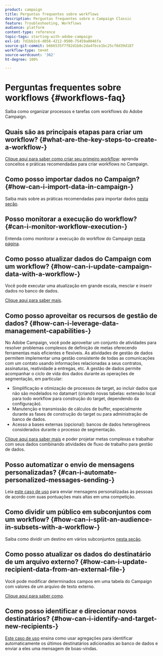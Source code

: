 ```yaml
---
product: campaign
title: Perguntas frequentes sobre workflows
description: Perguntas frequentes sobre o Campaign Classic
feature: Troubleshooting, Workflows
audience: platform
content-type: reference
topic-tags: starting-with-adobe-campaign
exl-id: 7d1bb3c6-d056-4212-9500-75459a0046fa
source-git-commit: b666535f7f82d1b8c2da4fbce1bc25cf8d39d187
workflow-type: tm+mt
source-wordcount: '362'
ht-degree: 100%

---
```


# Perguntas frequentes sobre workflows {#workflows-faq}



Saiba como organizar processos e tarefas com workflows do Adobe Campaign.

## Quais são as principais etapas para criar um workflow? {#what-are-the-key-steps-to-create-a-workflow-}

[Clique aqui para saber como criar seu primeiro workflow](../../workflow/using/building-a-workflow.md): aprenda conceitos e práticas recomendadas para criar workflows no Campaign.

## Como posso importar dados no Campaign? {#how-can-i-import-data-in-campaign-}

Saiba mais sobre as práticas recomendadas para importar dados [nesta seção](../../platform/using/import-export-best-practices.md).

## Posso monitorar a execução do workflow? {#can-i-monitor-workflow-execution-}

Entenda como monitorar a execução do workflow do Campaign [nesta página](../../workflow/using/starting-a-workflow.md).

## Como posso atualizar dados do Campaign com um workflow? {#how-can-i-update-campaign-data-with-a-workflow-}

Você pode executar uma atualização em grande escala, mesclar e inserir dados no banco de dados.

[Clique aqui para saber mais](../../workflow/using/update-data.md).

## Como posso aproveitar os recursos de gestão de dados? {#how-can-i-leverage-data-management-capabilities-}

No Adobe Campaign, você pode aproveitar um conjunto de atividades para resolver problemas complexos de definição de metas oferecendo ferramentas mais eficientes e flexíveis. As atividades de gestão de dados permitem implementar uma gestão consistente de todas as comunicações com um contato usando informações relacionadas a seus contratos, assinaturas, reatividade a entregas, etc. A gestão de dados permite acompanhar o ciclo de vida dos dados durante as operações de segmentação, em particular:

* Simplificação e otimização de processos de target, ao incluir dados que não são modelados no datamart (criando novas tabelas: extensão local para todo workflow para construção do target, dependendo da configuração).
* Manutenção e transmissão de cálculos de buffer, especialmente durante as fases de construção do target ou para administração de banco de dados.
* Acesso a bases externas (opcional): bancos de dados heterogêneos considerados durante o processo de segmentação.

[Clique aqui para saber mais](../../workflow/using/targeting-data.md#data-management) e poder projetar metas complexas e trabalhar com seus dados combinando atividades de fluxo de trabalho para gestão de dados.

## Posso automatizar o envio de mensagens personalizadas? {#can-i-automate-personalized-messages-sending-}

Leia [este caso de uso](../../workflow/using/enriching-data.md) para enviar mensagens personalizadas às pessoas de acordo com suas pontuações mais altas em uma competição.

## Como dividir um público em subconjuntos com um workflow? {#how-can-i-split-an-audience-in-subsets-with-a-workflow-}

Saiba como dividir um destino em vários subconjuntos [nesta seção](../../workflow/using/split.md).

## Como posso atualizar os dados do destinatário de um arquivo externo? {#how-can-i-update-recipient-data-from-an-external-file-}

Você pode modificar determinados campos em uma tabela do Campaign com valores de um arquivo de texto externo.

[Clique aqui para saber como](../../platform/using/import-operations-samples.md#example--enrich-the-values-with-those-of-an-external-file).

## Como posso identificar e direcionar novos destinatários? {#how-can-i-identify-and-target-new-recipients-}

[Este caso de uso](../../workflow/using/using-aggregates.md) ensina como usar agregações para identificar automaticamente os últimos destinatários adicionados ao banco de dados e enviar a eles uma mensagem de boas-vindas.
